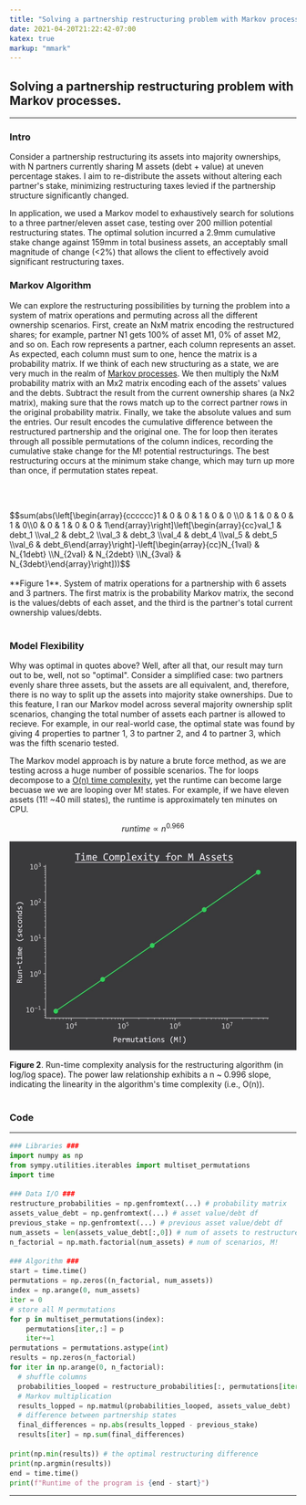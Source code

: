 ```yaml
---
title: "Solving a partnership restructuring problem with Markov processes."
date: 2021-04-20T21:22:42-07:00
katex: true
markup: "mmark"
---
```


## Solving a partnership restructuring problem with Markov processes.

---

### Intro

Consider a partnership restructuring its assets into majority ownerships, with N partners currently sharing M assets (debt + value) at uneven percentage stakes. I aim to re-distribute the assets without altering each partner's stake, minimizing restructuring taxes levied if the partnership structure significantly changed. 

In application, we used a Markov model to exhaustively search for solutions to a three partner/eleven asset case, testing over 200 million potential restructuring states. The optimal solution incurred a 2.9mm cumulative stake change against 159mm in total business assets, an acceptably small magnitude of change (<2%) that allows the client to effectively avoid significant restructuring taxes.

### Markov Algorithm

We can explore the restructuring possibilities by turning the problem into a system of matrix operations and permuting across all the different  ownership scenarios. First, create an NxM matrix encoding the restructured shares; for example, partner N1 gets 100% of asset M1, 0% of asset M2, and so on. Each row represents a partner, each column represents an asset. As expected, each column must sum to one, hence the matrix is a probability matrix. If we think of each new structuring as a state, we are very much in the realm of [Markov processes](https://en.wikipedia.org/wiki/Markov_decision_process). We then multiply the NxM probability matrix with an Mx2 matrix encoding each of the assets' values and the debts. Subtract the result from the current ownership shares (a Nx2 matrix), making sure that the rows match up to the correct partner rows in the original probability matrix. Finally, we take the absolute values and sum the entries. Our result encodes the cumulative difference between the restructured partnership and the original one. The for loop then iterates through all possible permutations of the column indices, recording the cumulative stake change for the M! potential restructurings. The best restructuring occurs at the minimum stake change, which may turn up more than once, if permutation states repeat.

<br><br>
<div>$$sum(abs(\left[\begin{array}{cccccc}1 & 0 & 0 & 1 & 0 & 0 \\0 & 1 & 0 & 0 & 1 & 0\\0 & 0 & 1 & 0 & 0 & 1\end{array}\right]\left[\begin{array}{cc}val_1 & debt_1 \\val_2 & debt_2 \\val_3 & debt_3 \\val_4 & debt_4 \\val_5 & debt_5 \\val_6 & debt_6\end{array}\right]-\left[\begin{array}{cc}N_{1val} & N_{1debt}  \\N_{2val} & N_{2debt} \\N_{3val} & N_{3debt}\end{array}\right]))$$</div>
<br>
**Figure 1**. System of matrix operations for a partnership with 6 assets and 3 partners. The first matrix is the probability Markov matrix, the second is the values/debts of each asset, and the third is the partner's total current ownership values/debts.   
<br><br>

### Model Flexibility

Why was optimal in quotes above? Well, after all that, our result may turn out to be, well, not so "optimal". Consider a simplified case: two partners evenly share three assets, but the assets are all equivalent, and, therefore, there is no way to split up the assets into majority stake ownerships. Due to this feature, I ran our Markov model across several majority ownership split scenarios, changing the total number of assets each partner is allowed to recieve. For example, in our real-world case, the optimal state was found by giving 4 properties to partner 1, 3 to partner 2, and 4 to partner 3, which was the fifth scenario tested.

The Markov model approach is by nature a brute force method, as we are testing across a huge number of possible scenarios. The for loops decompose to a [O(n) time complexity](http://web.mit.edu/16.070/www/lecture/big_o.pdf), yet the runtime can become large becuase we we are looping over M! states. For example, if we have eleven assets (11! ~40 mill states), the runtime is approximately ten minutes on CPU. 

$$runtime \propto n^{0.966}$$

<p align="center"> <img src="/posts/assets-runtime.png"/ width = "550" height = "366"> </p>

**Figure 2**. Run-time complexity analysis for the restructuring algorithm (in log/log space). The power law relationship exhibits a n ~ 0.996 slope, indicating the linearity in the algorithm's time complexity (i.e., O(n)).
<br><br>
### Code

---

```python
### Libraries ###
import numpy as np
from sympy.utilities.iterables import multiset_permutations
import time

### Data I/O ###
restructure_probabilities = np.genfromtext(...) # probability matrix
assets_value_debt = np.genfromtext(...) # asset value/debt df
previous_stake = np.genfromtext(...) # previous asset value/debt df
num_assets = len(assets_value_debt[:,0]) # num of assets to restructure, M
n_factorial = np.math.factorial(num_assets) # num of scenarios, M!

### Algorithm ###
start = time.time()
permutations = np.zeros((n_factorial, num_assets)) 
index = np.arange(0, num_assets) 
iter = 0
# store all M permutations
for p in multiset_permutations(index):
    permutations[iter,:] = p 
    iter+=1
permutations = permutations.astype(int)
results = np.zeros(n_factorial) 
for iter in np.arange(0, n_factorial):
  # shuffle columns
  probabilities_looped = restructure_probabilities[:, permutations[iter,:]]
  # Markov multiplication
  results_lopped = np.matmul(probabilities_looped, assets_value_debt)
  # difference between partnership states
  final_differences = np.abs(results_lopped - previous_stake)
  results[iter] = np.sum(final_differences)

print(np.min(results)) # the optimal restructuring difference
print(np.argmin(results))
end = time.time()
print(f"Runtime of the program is {end - start}")
```

---

